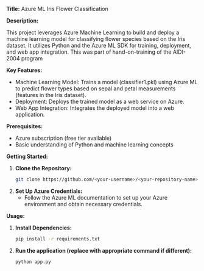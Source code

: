 **Title:** Azure ML Iris Flower Classification

**Description:**

This project leverages Azure Machine Learning to build and deploy a machine learning model for classifying flower species based on the Iris dataset. 
It utilizes Python and the Azure ML SDK for training, deployment, and web app integration. This was part of hand-on-training of the AIDI-2004 program

**Key Features:**

* Machine Learning Model: Trains a model (classifier1.pkl) using Azure ML to predict flower types based on sepal and petal measurements (features in the Iris dataset).
* Deployment: Deploys the trained model as a web service on Azure.
* Web App Integration: Integrates the deployed model into a web application.

**Prerequisites:**

* Azure subscription (free tier available)
* Basic understanding of Python and machine learning concepts

**Getting Started:**

1. **Clone the Repository:**
   ```bash
   git clone https://github.com/<your-username>/<your-repository-name>.git
   ```
2. **Set Up Azure Credentials:**
   - Follow the Azure ML documentation to set up your Azure environment and obtain necessary credentials.

**Usage:**

1. **Install Dependencies:**
   ```bash
   pip install -r requirements.txt
   ```
2. **Run the application (replace with appropriate command if different):**
   ```bash
   python app.py
   ```
